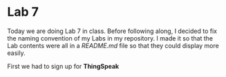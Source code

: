 # Lab 7

Today we are doing Lab 7 in class. Before following along, I decided to fix the naming convention of my Labs in my repository. 
I made it so that the Lab contents were all in a *README.md* file so that they could display more easily.

First we had to sign up for **ThingSpeak**
